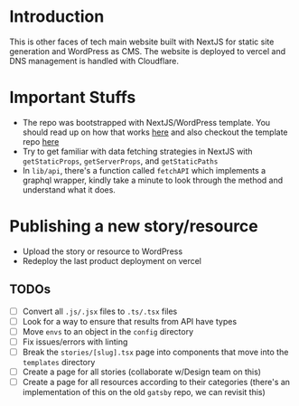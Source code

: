 # Introduction

This is other faces of tech main website built with NextJS for static site generation and WordPress as CMS. The website is deployed to vercel and DNS management is handled with Cloudflare.

# Important Stuffs

- The repo was bootstrapped with NextJS/WordPress template. You should read up on how that works [here]() and also checkout the template repo [here]()
- Try to get familiar with data fetching strategies in NextJS with `getStaticProps`, `getServerProps`, and `getStaticPaths`
- In `lib/api`, there's a function called `fetchAPI` which implements a graphql wrapper, kindly take a minute to look through the method and understand what it does.

# Publishing a new story/resource

- Upload the story or resource to WordPress
- Redeploy the last product deployment on vercel

## TODOs

- [ ] Convert all `.js/.jsx` files to `.ts/.tsx` files
- [ ] Look for a way to ensure that results from API have types
- [ ] Move `envs` to an object in the `config` directory
- [ ] Fix issues/errors with linting
- [ ] Break the `stories/[slug].tsx` page into components that move into the `templates` directory
- [ ] Create a page for all stories (collaborate w/Design team on this)
- [ ] Create a page for all resources according to their categories (there's an implementation of this on the old `gatsby` repo, we can revisit this)
